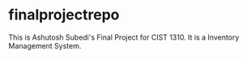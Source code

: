 # finalprojectrepo
This is Ashutosh Subedi's Final Project for CIST 1310. It is a Inventory Management System.
